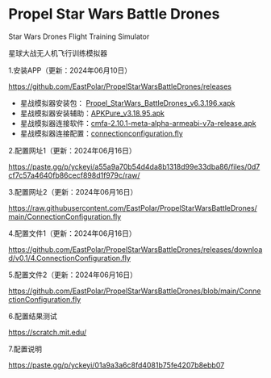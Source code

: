 # Propel Star Wars Battle Drones
Star Wars Drones Flight Training Simulator

星球大战无人机飞行训练模拟器

1.安装APP（更新：2024年06月10日）

  https://github.com/EastPolar/PropelStarWarsBattleDrones/releases
  * 星战模拟器安装包：    [Propel_StarWars_BattleDrones_v6.3.196.xapk](https://github.com/EastPolar/PropelStarWarsBattleDrones/releases/download/v0.1/1.Propel_StarWars_BattleDrones_v6.3.196.xapk)
  * 星战模拟器安装辅助：[APKPure_v3.18.95.apk](https://github.com/EastPolar/PropelStarWarsBattleDrones/releases/download/v0.1/2.APKPure_v3.18.95.apk)
  * 星战模拟器连接软件：[cmfa-2.10.1-meta-alpha-armeabi-v7a-release.apk](https://github.com/EastPolar/PropelStarWarsBattleDrones/releases/download/v0.1/3.cmfa-2.10.1-meta-alpha-armeabi-v7a-release.apk)
  * 星战模拟器连接配置：[connectionconfiguration.fly](https://github.com/EastPolar/PropelStarWarsBattleDrones/releases/download/v0.1/4.ConnectionConfiguration.fly)

2.配置网址1（更新：2024年06月16日）

  https://paste.gg/p/yckeyi/a55a9a70b54d4da8b1318d99e33dba86/files/0d7cf7c57a4640fb86cecf898d1f979c/raw/

3.配置网址2（更新：2024年06月16日）

  https://raw.githubusercontent.com/EastPolar/PropelStarWarsBattleDrones/main/ConnectionConfiguration.fly

4.配置文件1（更新：2024年06月16日）

  https://github.com/EastPolar/PropelStarWarsBattleDrones/releases/download/v0.1/4.ConnectionConfiguration.fly

5.配置文件2（更新：2024年06月16日）

  https://github.com/EastPolar/PropelStarWarsBattleDrones/blob/main/ConnectionConfiguration.fly

6.配置结果测试

  https://scratch.mit.edu/

7.配置说明

  https://paste.gg/p/yckeyi/01a9a3a6c8fd4081b75fe4207b8ebb07

